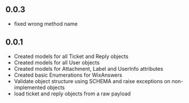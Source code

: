 0.0.3
------
* fixed wrong method name

0.0.1
------

* Created models for all Ticket and Reply objects
* Created models for all User objects
* Created models for Attachment, Label and UserInfo attributes
* Created basic Enumerations for WixAnswers 
* Validate object structure using SCHEMA and raise exceptions on non-implemented objects
* load ticket and reply objects from a raw payload
